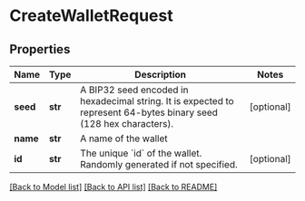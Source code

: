 # CreateWalletRequest

## Properties
Name | Type | Description | Notes
------------ | ------------- | ------------- | -------------
**seed** | **str** | A BIP32 seed encoded in hexadecimal string. It is expected to represent 64-bytes binary seed (128 hex characters). | [optional] 
**name** | **str** | A name of the wallet | 
**id** | **str** | The unique &#x60;id&#x60; of the wallet. Randomly generated if not specified. | [optional] 

[[Back to Model list]](../README.md#documentation-for-models) [[Back to API list]](../README.md#documentation-for-api-endpoints) [[Back to README]](../README.md)

